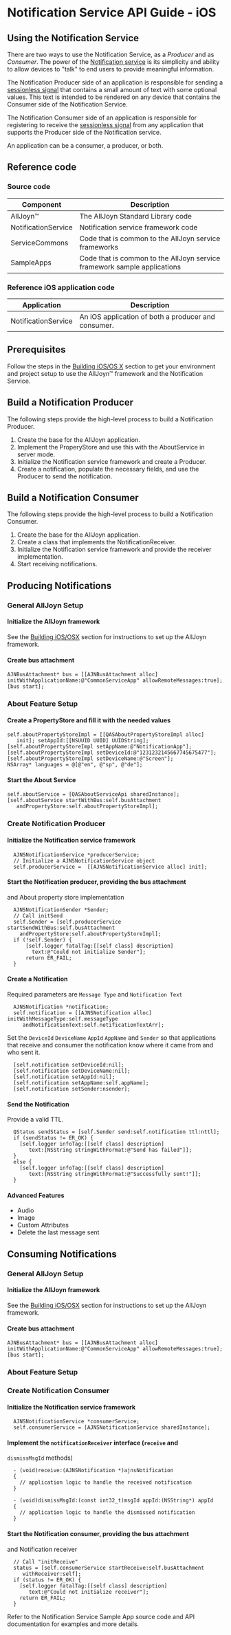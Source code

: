 # Notification Service API Guide - iOS

## Using the Notification Service

There are two ways to use the Notification Service, as a 
*Producer* and as *Consumer*. The power of the 
[Notification service][learn_notif] is its simplicity and ability to 
allow devices to "talk" to end users to provide meaningful information.

The Notification Producer side of an application is responsible 
for sending a [sessionless signal][sessionless_signal] that 
contains a small amount of text with some optional values.
This text is intended to be rendered on any device that contains 
the Consumer side of the Notification Service.

The Notification Consumer side of an application is responsible 
for registering to receive the [sessionless signal][sessionless_signal] 
from any application that supports the Producer side of the Notification service.

An application can be a consumer, a producer, or both.

## Reference code

### Source code

| Component | Description |
|---|---|
| AllJoyn&trade; | The AllJoyn Standard Library code |
| NotificationService | Notification service framework code |
| ServiceCommons | Code that is common to the AllJoyn service frameworks |
| SampleApps | Code that is common to the AllJoyn service framework sample applications |

### Reference iOS application code

| Application | Description |
|---|---|
| NotificationService | An iOS application of both a producer and consumer. | 

## Prerequisites

Follow the steps in the [Building iOS/OS X][building-ios] section to 
get your environment and project setup to use the AllJoyn&trade; 
framework and the Notification Service. 

## Build a Notification Producer

The following steps provide the high-level process to build a Notification Producer.

1. Create the base for the AllJoyn application.
2. Implement the ProperyStore and use this with the AboutService in server mode.
3. Initialize the Notification service framework and create a Producer.
4. Create a notification, populate the necessary fields, and use 
the Producer to send the notification.

## Build a Notification Consumer

The following steps provide the high-level process to build a Notification Consumer.

1. Create the base for the AllJoyn application.
2. Create a class that implements the NotificationReceiver.
3. Initialize the Notification service framework and provide 
the receiver implementation.
4. Start receiving notifications.

## Producing Notifications

### General AllJoyn Setup

#### Initialize the AllJoyn framework

See the [Building iOS/OSX][building-ios] section for instructions 
to set up the AllJoyn framework.

#### Create bus attachment

```objc
AJNBusAttachment* bus = [[AJNBusAttachment alloc] 
initWithApplicationName:@"CommonServiceApp" allowRemoteMessages:true]; 
[bus start];
```

### About Feature Setup

#### Create a PropertyStore and fill it with the needed values

```objc
self.aboutPropertyStoreImpl = [[QASAboutPropertyStoreImpl alloc]
   init]; setAppId:[[NSUUID UUID] UUIDString]; 
[self.aboutPropertyStoreImpl setAppName:@"NotificationApp"]; 
[self.aboutPropertyStoreImpl setDeviceId:@"1231232145667745675477"]; 
[self.aboutPropertyStoreImpl setDeviceName:@"Screen"];
NSArray* languages = @[@"en", @"sp", @"de"];
```

#### Start the About Service

```objc
self.aboutService = [QASAboutServiceApi sharedInstance]; 
[self.aboutService startWithBus:self.busAttachment
   andPropertyStore:self.aboutPropertyStoreImpl];
```

### Create Notification Producer

#### Initialize the Notification service framework 
  
```objc
  AJNSNotificationService *producerService;
  // Initialize a AJNSNotificationService object
  self.producerService =  [[AJNSNotificationService alloc] init];
```

#### Start the Notification producer, providing the bus attachment 
and About property store implementation

```objc
  AJNSNotificationSender *Sender; 
  // Call initSend
  self.Sender = [self.producerService startSendWithBus:self.busAttachment 
    andPropertyStore:self.aboutPropertyStoreImpl];
  if (!self.Sender) {
      [self.logger fatalTag:[[self class] description] 
        text:@"Could not initialize Sender"];
      return ER_FAIL;
  }
```

#### Create a Notification

  Required parameters are `Message Type` and `Notification Text`

```objc
  AJNSNotification *notification;
  self.notification = [[AJNSNotification alloc] initWithMessageType:self.messageType 
     andNotificationText:self.notificationTextArr];
```

  Set the `DeviceId` `DeviceName` `AppId` `AppName` and 
  `Sender` so that applications that receive and consumer the 
  notification know where it came from and who sent it.
  
```objc
  [self.notification setDeviceId:nil];
  [self.notification setDeviceName:nil];
  [self.notification setAppId:nil];
  [self.notification setAppName:self.appName];
  [self.notification setSender:nsender];
```
  
#### Send the Notification

  Provide a valid TTL.

```objc
  QStatus sendStatus = [self.Sender send:self.notification ttl:nttl];
  if (sendStatus != ER_OK) {
    [self.logger infoTag:[[self class] description] 
       text:[NSString stringWithFormat:@"Send has failed"]];
  }
  else {
    [self.logger infoTag:[[self class] description] 
       text:[NSString stringWithFormat:@"Successfully sent!"]];
  }
```

#### Advanced Features
  * Audio
  * Image
  * Custom Attributes
  * Delete the last message sent

## Consuming Notifications

### General AllJoyn Setup

#### Initialize the AllJoyn framework

See the [Building iOS/OSX][building-ios] section for instructions 
to set up the AllJoyn framework.

#### Create bus attachment

```objc
AJNBusAttachment* bus = [[AJNBusAttachment alloc] 
initWithApplicationName:@"CommonServiceApp" allowRemoteMessages:true]; 
[bus start];
```

### About Feature Setup
### Create Notification Consumer

#### Initialize the Notification service framework 

```objc
  AJNSNotificationService *consumerService;
  self.consumerService = [AJNSNotificationService sharedInstance];
```

#### Implement the `notificationReceiver` interface (`receive` and 
`dismissMsgId` methods)

```objc
  - (void)receive:(AJNSNotification *)ajnsNotification
  {
    // application logic to handle the received notification
  }

  - (void)dismissMsgId:(const int32_t)msgId appId:(NSString*) appId
  {
    // application logic to handle the dismissed notification
  }
```

#### Start the Notification consumer, providing the bus attachment 
and Notification receiver

```objc
  // Call "initReceive"
  status = [self.consumerService startReceive:self.busAttachment 
     withReceiver:self];
  if (status != ER_OK) {
    [self.logger fatalTag:[[self class] description] 
       text:@"Could not initialize receiver"];
    return ER_FAIL;
  }
```
  
Refer to the Notification Service Sample App source code 
and API documentation for examples and more details.  

[learn_notif]: /learn/base-services/notification
[building-ios]: /develop/building/ios-osx
[sessionless_signal]: /learn/core#sessionless-signal
